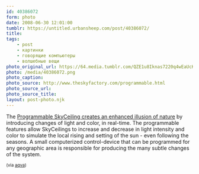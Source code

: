 ```yaml
---
id: 40386072
form: photo
date: 2008-06-30 12:01:00
tumblr: https://untitled.urbansheep.com/post/40386072/
title:
tags:
    - post
    - картинки
    - говорящие компьютеры
    - волшебные вещи
photo_original_url: https://64.media.tumblr.com/QZE1u8Iknas7220q4wEaUcKJ_640.png
photo: /media/40386072.png
photo_caption: 
photo_source: http://www.theskyfactory.com/programmable.html
photo_source_url:
photo_source_title:
layout: post-photo.njk
---
```


<p>The <a href="http://www.theskyfactory.com/programmable.html">Programmable SkyCeiling creates an enhanced illusion of nature</a> by introducing changes of light and color, in real-time. The programmable features allow SkyCeilings to increase and decrease in light intensity and color to simulate the local rising and setting of the sun - even following the seasons. A small computerized control-device that can be programmed for any geographic area is responsible for producing the many subtle changes of the system.</p>

<p><small>(via <a href="http://aqva.tumblr.com/post/40210821/the-programmable-skyceiling-creates-an-enhanced">aqva</a>)</small></p>
